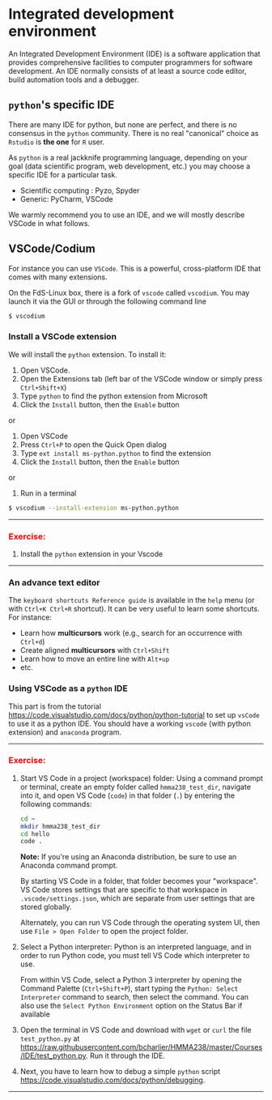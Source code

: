 # Integrated development environment

An Integrated Development Environment (IDE) is a software application that provides comprehensive facilities to computer programmers for software development.
An IDE normally consists of at least a source code editor, build automation tools and a debugger.

## `python`'s specific IDE

There are many IDE for python, but none are perfect, and there is no consensus in the `python` community. There is no real "canonical" choice as `Rstudio` is **the one** for `R` user.

As `python` is a real jackknife programming language, depending on your goal (data scientific program, web development, etc.) you may choose a specific IDE for a particular task.

- Scientific computing : Pyzo, Spyder 
- Generic: PyCharm, VSCode

We warmly recommend you to use an IDE, and we will mostly describe VSCode in what follows.

## VSCode/Codium

For instance you can use `VSCode`. This is a powerful, cross-platform IDE that comes with many extensions.

On the FdS-Linux box, there is a fork of `vscode` called `vscodium`.
You may launch it via the GUI or through the following command line

```bash
$ vscodium
```

### Install a VSCode extension

We will install the `python` extension.
To install it:

1. Open VSCode.
2. Open the Extensions tab (left bar of the VSCode window or simply press `Ctrl+Shift+X`)
3. Type `python` to find the python extension from Microsoft
4. Click the `Install` button, then the `Enable` button

or

1. Open VSCode
2. Press `Ctrl+P` to open the Quick Open dialog
3. Type `ext install ms-python.python` to find the extension
4. Click the `Install` button, then the `Enable` button

or

1. Run in a terminal

```bash
$ vscodium --install-extension ms-python.python
```

----
### <font color='red'>Exercise:</font>

1. Install the `python` extension in your Vscode
----

### An advance text editor

The `keyboard shortcuts Reference guide` is available in the `help` menu (or with `Ctrl+K Ctrl+R` shortcut).
It can be very useful to learn some shortcuts.
For instance:

- Learn how **multicursors** work (e.g., search for an occurrence with  `Ctrl+d`)
- Create aligned **multicursors** with `Ctrl+Shift`
- Learn how to move an entire line  with `Alt+up`
- etc.

### Using VSCode as a `python` IDE

This part is from the tutorial <https://code.visualstudio.com/docs/python/python-tutorial> to set up `vsCode` to use it as a python IDE. You should have a working `vscode` (with python extension) and `anaconda` program.

----
### <font color='red'>Exercise:</font>

1. Start VS Code in a project (workspace) folder: Using a command prompt or terminal, create an empty folder called `hmma238_test_dir`, navigate into it, and open VS Code (`code`) in that folder (`.`) by entering the following commands:

    ```bash
    cd ~
    mkdir hmma238_test_dir
    cd hello
    code .
    ```
    **Note:** If you're using an Anaconda distribution, be sure to use an Anaconda command prompt.

    By starting VS Code in a folder, that folder becomes your "workspace". VS Code stores settings that are specific to that workspace in `.vscode/settings.json`, which are separate from user settings that are stored globally.

    Alternately, you can run VS Code through the operating system UI, then use `File > Open Folder` to open the project folder.

2. Select a Python interpreter: Python is an interpreted language, and in order to run Python code, you must tell VS Code which interpreter to use. 
    
    From within VS Code, select a Python 3 interpreter by opening the Command Palette (`Ctrl+Shift+P`), start typing the `Python: Select Interpreter` command to search, then select the command. You can also use the `Select Python Environment` option on the Status Bar if available

3. Open the terminal in VS Code and download with `wget` or `curl` the file `test_python.py` at <https://raw.githubusercontent.com/bcharlier/HMMA238/master/Courses/IDE/test_python.py>. Run it through the IDE.


4. Next, you have to learn how to debug a simple `python` script <https://code.visualstudio.com/docs/python/debugging>.

----

